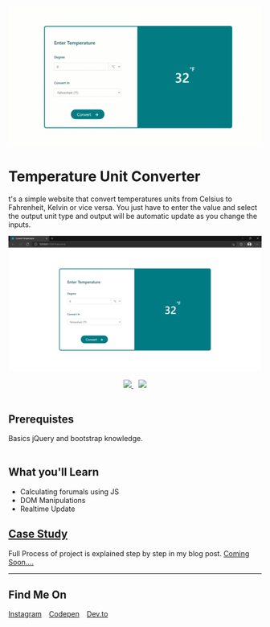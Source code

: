 ![Project Banner](./assets/preview.gif "This will be the final output")

# Temperature Unit Converter

t's a simple website that convert temperatures units from Celsius to Fahrenheit, Kelvin or vice versa. You just have to enter the value and select the output unit type and output will be automatic update as you change the inputs.

![Output Snip](./assets/output.png "This will be the final output")

<p align="center">
      <a href="#">
          <img src="https://raw.githubusercontent.com/add-new/assets/main/editBtn.svg" width="180"  height="auto">
    </a> &ensp;
      <a href="#" target="_blank">
      <img src="https://raw.githubusercontent.com/add-new/assets/main/demoBtn.svg" width="180"  height="auto">
    </a></br>
</br>
</p>

## Prerequistes

<p>
Basics jQuery and bootstrap knowledge.
</br>
</br>
</p>

## What you'll Learn

- Calculating forumals using JS
- DOM Manipulations
- Realtime Update

## [Case Study](https://dev.to/karankmr/)

Full Process of project is explained step by step in my blog post. [Coming Soon....](https://dev.to/karankmr/)

---

## Find Me On

<p>
<a href="https://www.instagram.com/karancodes/">Instagram</a> &ensp;
<a href="https://codepen.io/karan-kmr">Codepen</a> &ensp;
<a href="https://dev.to/karankmr">Dev.to</a> &ensp;
</p>
